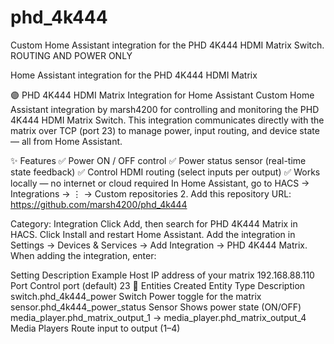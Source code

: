 # phd_4k444
Custom Home Assistant integration for the PHD 4K444 HDMI Matrix Switch. ROUTING AND POWER ONLY

Home Assistant integration for the PHD 4K444 HDMI Matrix

🟣 PHD 4K444 HDMI Matrix Integration for Home Assistant
Custom Home Assistant integration by marsh4200 for controlling and monitoring the PHD 4K444 HDMI Matrix Switch.
This integration communicates directly with the matrix over TCP (port 23) to manage power, input routing, and device state — all from Home Assistant.

✨ Features
✅ Power ON / OFF control
✅ Power status sensor (real-time state feedback)
✅ Control HDMI routing (select inputs per output)
✅ Works locally — no internet or cloud required
In Home Assistant, go to HACS → Integrations → ⋮ → Custom repositories 2. Add this repository URL: https://github.com/marsh4200/phd_4k444

Category: Integration
Click Add, then search for PHD 4K444 Matrix in HACS.
Click Install and restart Home Assistant.
Add the integration in Settings → Devices & Services → Add Integration → PHD 4K444 Matrix.
When adding the integration, enter:

Setting	Description	Example
Host	IP address of your matrix	192.168.88.110
Port	Control port (default)	23
🧠 Entities Created
Entity	Type	Description
switch.phd_4k444_power	Switch	Power toggle for the matrix
sensor.phd_4k444_power_status	Sensor	Shows power state (ON/OFF)
media_player.phd_matrix_output_1 → media_player.phd_matrix_output_4	Media Players	Route input to output (1–4)
